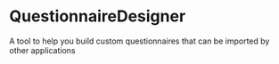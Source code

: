 # QuestionnaireDesigner
A tool to help you build custom questionnaires that can be imported by other applications

